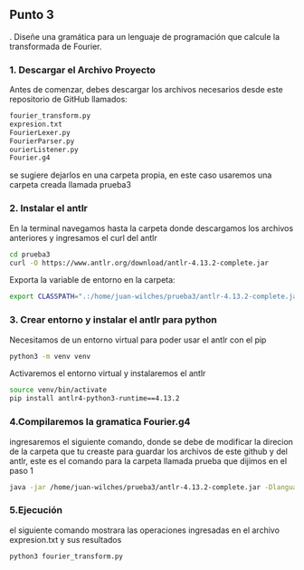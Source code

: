 ## Punto 3
. Diseñe una gramática para un lenguaje de programación que
calcule la transformada de Fourier.
### 1. Descargar el Archivo Proyecto
Antes de comenzar, debes descargar los archivos necesarios desde este repositorio de GitHub llamados:
```bash
fourier_transform.py
expresion.txt
FourierLexer.py
FourierParser.py
ourierListener.py
Fourier.g4
```
se sugiere dejarlos en una carpeta propia, en este caso usaremos una carpeta creada llamada prueba3
### 2. Instalar el antlr 
En la terminal navegamos hasta la carpeta donde descargamos los archivos anteriores y ingresamos el curl del antlr
```bash
cd prueba3
curl -O https://www.antlr.org/download/antlr-4.13.2-complete.jar
```

Exporta la variable de entorno en la carpeta:
```bash
export CLASSPATH=".:/home/juan-wilches/prueba3/antlr-4.13.2-complete.jar:$CLASSPATH"
```

### 3. Crear entorno y instalar el antlr para python
Necesitamos de un entorno virtual para poder usar el antlr con el pip
```bash
python3 -m venv venv
```
Activaremos el entorno virtual y instalaremos el antlr
```bash
source venv/bin/activate
pip install antlr4-python3-runtime==4.13.2
```
### 4.Compilaremos la gramatica Fourier.g4
ingresaremos el siguiente comando, donde se debe de modificar la direcion de la carpeta que tu creaste para guardar los archivos de este github y del antlr, este es el comando para la carpeta llamada prueba que dijimos en el paso 1
```bash
java -jar /home/juan-wilches/prueba3/antlr-4.13.2-complete.jar -Dlanguage=Python3 objiterable.g4
```
### 5.Ejecución
el siguiente comando mostrara las operaciones ingresadas en el archivo expresion.txt
 y sus resultados
```bash
python3 fourier_transform.py

```
